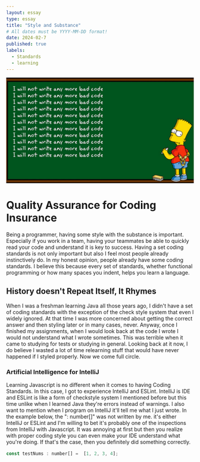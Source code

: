 ```yaml
---
layout: essay
type: essay
title: "Style and Substance"
# All dates must be YYYY-MM-DD format!
date: 2024-02-7
published: true
labels:
  - Standards
  - learning
---
```


<img width ="1000px" class="rounded float-start pe-4" src="../img/bartCode.png">

<h1>Quality Assurance for Coding Insurance</h1>

  <p>Being a programmer, having some style with the substance is important. Especially if you work in a team, having your teammates be able to quickly read your code and understand it is key to success. Having a set coding standards is not only important but also I feel most people already instinctively do. In my honest opinion, people already have some coding standards. I believe this because every set of standards, whether functional programming or how many spaces you indent, helps you learn a language.</p>

  <h2>History doesn't Repeat Itself, It Rhymes</h2>
  <p>When I was a freshman learning Java all those years ago, I didn't have a set of coding standards with the exception of the check style system that even I widely ignored. At that time I was more concerned about getting the correct answer and then styling later or in many cases, never. Anyway, once I finished my assignments, when I would look back at the code I wrote I would not understand what I wrote sometimes. This was terrible when it came to studying for tests or studying in general. Looking back at it now, I do believe I wasted a lot of time relearning stuff that would have never happened if I styled properly. Now we come full circle.</p>

   <h3>Artificial Intelligence for IntelliJ</h3>
  <p>Learning Javascript is no different when it comes to having Coding Standards. In this case, I got to experience IntelliJ and ESLint. IntelliJ is IDE and ESLint is like a form of checkstyle system I mentioned before but this time unlike when I learned Java they're errors instead of warnings. I also want to mention when I program on IntelliJ it'll tell me what I just wrote. In the example below, the ": number[]" was not written by me. it's either IntelliJ or ESLint and I'm willing to bet it's probably one of the inspections from IntelliJ with Javascript. It was annoying at first but then you realize with proper coding style you can even make your IDE understand what you're doing. If that's the case, then you definitely did something correctly.</p>

```javascript
const testNums : number[] =  [1, 2, 3, 4];  
```
